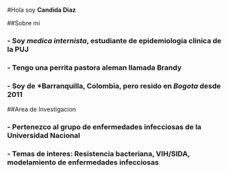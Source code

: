 #Hola soy **Candida Diaz** 

##Sobre mi
### - Soy *medica internista*, estudiante de epidemiologia clinica de la PUJ
### - Tengo una perrita pastora aleman llamada **Brandy**
### - Soy de *Barranquilla, Colombia, pero resido en *Bogota* desde 2011

##Area de Investigacion 
### - Pertenezco al grupo de enfermedades infecciosas de la Universidad Nacional
### - Temas de interes: Resistencia bacteriana, VIH/SIDA, modelamiento de enfermedades infecciosas









